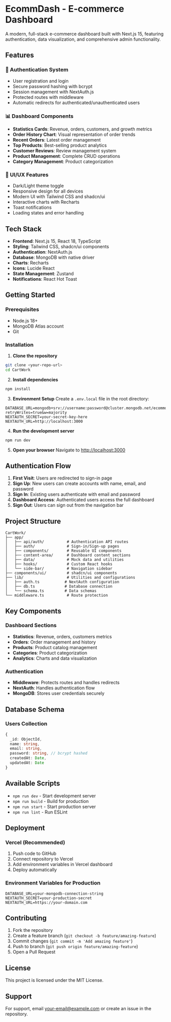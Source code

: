 # EcommDash - E-commerce Dashboard

A modern, full-stack e-commerce dashboard built with Next.js 15, featuring authentication, data visualization, and comprehensive admin functionality.

## Features

### 🔐 Authentication System
- User registration and login
- Secure password hashing with bcrypt
- Session management with NextAuth.js
- Protected routes with middleware
- Automatic redirects for authenticated/unauthenticated users

### 📊 Dashboard Components
- **Statistics Cards**: Revenue, orders, customers, and growth metrics
- **Order History Chart**: Visual representation of order trends
- **Recent Orders**: Latest order management
- **Top Products**: Best-selling product analytics
- **Customer Reviews**: Review management system
- **Product Management**: Complete CRUD operations
- **Category Management**: Product categorization

### 🎨 UI/UX Features
- Dark/Light theme toggle
- Responsive design for all devices
- Modern UI with Tailwind CSS and shadcn/ui
- Interactive charts with Recharts
- Toast notifications
- Loading states and error handling

## Tech Stack

- **Frontend**: Next.js 15, React 18, TypeScript
- **Styling**: Tailwind CSS, shadcn/ui components
- **Authentication**: NextAuth.js
- **Database**: MongoDB with native driver
- **Charts**: Recharts
- **Icons**: Lucide React
- **State Management**: Zustand
- **Notifications**: React Hot Toast

## Getting Started

### Prerequisites
- Node.js 18+ 
- MongoDB Atlas account
- Git

### Installation

1. **Clone the repository**
```bash
git clone <your-repo-url>
cd CartWork
```

2. **Install dependencies**
```bash
npm install
```

3. **Environment Setup**
Create a `.env.local` file in the root directory:
```env
DATABASE_URL=mongodb+srv://username:password@cluster.mongodb.net/ecommdash?retryWrites=true&w=majority
NEXTAUTH_SECRET=your-secret-key-here
NEXTAUTH_URL=http://localhost:3000
```

4. **Run the development server**
```bash
npm run dev
```

5. **Open your browser**
Navigate to [http://localhost:3000](http://localhost:3000)

## Authentication Flow

1. **First Visit**: Users are redirected to sign-in page
2. **Sign Up**: New users can create accounts with name, email, and password
3. **Sign In**: Existing users authenticate with email and password
4. **Dashboard Access**: Authenticated users access the full dashboard
5. **Sign Out**: Users can sign out from the navigation bar

## Project Structure

```
CartWork/
├── app/
│   ├── api/auth/          # Authentication API routes
│   ├── auth/              # Sign-in/Sign-up pages
│   ├── components/        # Reusable UI components
│   ├── content-area/      # Dashboard content sections
│   ├── data/              # Mock data and utilities
│   ├── hooks/             # Custom React hooks
│   └── side-bar/          # Navigation sidebar
├── components/ui/         # shadcn/ui components
├── lib/                   # Utilities and configurations
│   ├── auth.ts           # NextAuth configuration
│   ├── db.ts             # Database connection
│   └── schema.ts         # Data schemas
└── middleware.ts          # Route protection
```

## Key Components

### Dashboard Sections
- **Statistics**: Revenue, orders, customers metrics
- **Orders**: Order management and history
- **Products**: Product catalog management
- **Categories**: Product categorization
- **Analytics**: Charts and data visualization

### Authentication
- **Middleware**: Protects routes and handles redirects
- **NextAuth**: Handles authentication flow
- **MongoDB**: Stores user credentials securely

## Database Schema

### Users Collection
```typescript
{
  _id: ObjectId,
  name: string,
  email: string,
  password: string, // bcrypt hashed
  createdAt: Date,
  updatedAt: Date
}
```

## Available Scripts

- `npm run dev` - Start development server
- `npm run build` - Build for production
- `npm run start` - Start production server
- `npm run lint` - Run ESLint

## Deployment

### Vercel (Recommended)
1. Push code to GitHub
2. Connect repository to Vercel
3. Add environment variables in Vercel dashboard
4. Deploy automatically

### Environment Variables for Production
```env
DATABASE_URL=your-mongodb-connection-string
NEXTAUTH_SECRET=your-production-secret
NEXTAUTH_URL=https://your-domain.com
```

## Contributing

1. Fork the repository
2. Create a feature branch (`git checkout -b feature/amazing-feature`)
3. Commit changes (`git commit -m 'Add amazing feature'`)
4. Push to branch (`git push origin feature/amazing-feature`)
5. Open a Pull Request

## License

This project is licensed under the MIT License.

## Support

For support, email your-email@example.com or create an issue in the repository.
